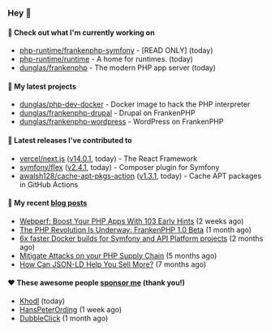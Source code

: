### Hey 👋

#### 👷 Check out what I'm currently working on

- [php-runtime/frankenphp-symfony](https://github.com/php-runtime/frankenphp-symfony) - [READ ONLY] (today)
- [php-runtime/runtime](https://github.com/php-runtime/runtime) - A home for runtimes.  (today)
- [dunglas/frankenphp](https://github.com/dunglas/frankenphp) - The modern PHP app server (today)

#### 🌱 My latest projects

- [dunglas/php-dev-docker](https://github.com/dunglas/php-dev-docker) - Docker image to hack the PHP interpreter
- [dunglas/frankenphp-drupal](https://github.com/dunglas/frankenphp-drupal) - Drupal on FrankenPHP
- [dunglas/frankenphp-wordpress](https://github.com/dunglas/frankenphp-wordpress) - WordPress on FrankenPHP

#### 🔭 Latest releases I've contributed to

- [vercel/next.js](https://github.com/vercel/next.js) ([v14.0.1](https://github.com/vercel/next.js/releases/tag/v14.0.1), today) - The React Framework
- [symfony/flex](https://github.com/symfony/flex) ([v2.4.1](https://github.com/symfony/flex/releases/tag/v2.4.1), today) - Composer plugin for Symfony
- [awalsh128/cache-apt-pkgs-action](https://github.com/awalsh128/cache-apt-pkgs-action) ([v1.3.1](https://github.com/awalsh128/cache-apt-pkgs-action/releases/tag/v1.3.1), today) - Cache APT packages in GitHub Actions

#### 📜 My recent [blog posts](https://dunglas.fr)

- [Webperf: Boost Your PHP Apps With 103 Early Hints](https://dunglas.dev/2023/10/webperf-boost-your-php-apps-with-103-early-hints/) (2 weeks ago)
- [The PHP Revolution Is Underway: FrankenPHP 1.0 Beta](https://dunglas.dev/2023/09/the-php-revolution-is-underway-frankenphp-1-0-beta/) (1 month ago)
- [6x faster Docker builds for Symfony and API Platform projects](https://dunglas.dev/2023/08/6x-faster-docker-builds-for-symfony-and-api-platform-projects/) (2 months ago)
- [Mitigate Attacks on your PHP Supply Chain](https://dunglas.dev/2023/05/mitigate-attacks-on-your-php-supply-chain/) (5 months ago)
- [How Can JSON-LD Help You Sell More?](https://dunglas.dev/2023/04/how-can-json-ld-help-you-sell-more/) (7 months ago)

#### ❤️ These awesome people [sponsor me](https://github.com/sponsors/dunglas) (thank you!)

- [Khodl](https://github.com/Khodl) (today)
- [HansPeterOrding](https://github.com/HansPeterOrding) (1 week ago)
- [DubbleClick](https://github.com/DubbleClick) (1 month ago)
